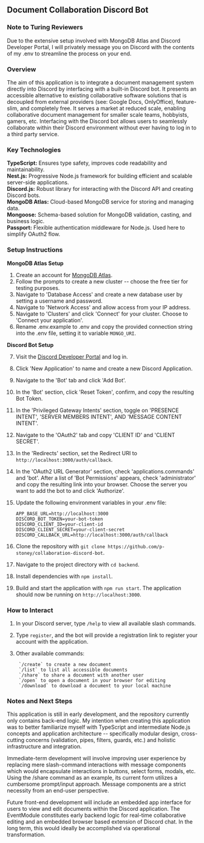 ## Document Collaboration Discord Bot

### Note to Turing Reviewers

Due to the extensive setup involved with MongoDB Atlas and Discord Developer Portal, I will privately message you on Discord with the contents of my .env to streamline the process on your end.

### Overview

The aim of this application is to integrate a document management system directly into Discord by interfacing with a built-in Discord bot. It presents an accessible alternative to existing collaborative software solutions that is decoupled from external providers (see: Google Docs, OnlyOffice), feature-slim, and completely free. It serves a market at reduced scale, enabling collaborative document management for smaller scale teams, hobbyists, gamers, etc. Interfacing with the Discord bot allows users to seamlessly collaborate within their Discord environment without ever having to log in to a third party service.

### Key Technologies

   **TypeScript:** Ensures type safety, improves code readability and maintainability.    
   **Nest.js:** Progressive Node.js framework for building efficient and scalable server-side applications.    
   **Discord.js:** Robust library for interacting with the Discord API and creating Discord bots.    
   **MongoDB Atlas:** Cloud-based MongoDB service for storing and managing data.    
   **Mongoose:** Schema-based solution for MongoDB validation, casting, and business logic.    
   **Passport:** Flexible authentication middleware for Node.js. Used here to simplify OAuth2 flow.    

### Setup Instructions

**MongoDB Atlas Setup**

1. Create an account for [MongoDB Atlas](https://www.mongodb.com/cloud/atlas).
2. Follow the prompts to create a new cluster -- choose the free tier for testing purposes.
3. Navigate to 'Database Access' and create a new database user by setting a username and password.
4. Navigate to 'Network Access' and allow access from your IP address.
5. Navigate to 'Clusters' and click 'Connect' for your cluster. Choose to 'Connect your application'.
6. Rename .env.example to .env and copy the provided connection string into the .env file, setting it to variable `MONGO_URI`.

**Discord Bot Setup**

7. Visit the [Discord Developer Portal](https://discord.com/developers/applications) and log in.
8. Click 'New Application' to name and create a new Discord Application.
9. Navigate to the 'Bot' tab and click 'Add Bot'.
10. In the 'Bot' section, click 'Reset Token', confirm, and copy the resulting Bot Token.
11. In the 'Privileged Gateway Intents' section, toggle on 'PRESENCE INTENT', 'SERVER MEMBERS INTENT', AND 'MESSAGE CONTENT INTENT'.
12. Navigate to the 'OAuth2' tab and copy 'CLIENT ID' and 'CLIENT SECRET'.
13. In the 'Redirects' section, set the Redirect URI to `http://localhost:3000/auth/callback`.
14. In the 'OAuth2 URL Generator' section, check 'applications.commands' and 'bot'. After a list of 'Bot Permissions' appears, check 'administrator' and copy the resulting link into your browser. Choose the server you want to add the bot to and click 'Authorize'.
15. Update the following environment variables in your .env file:


        APP_BASE_URL=http://localhost:3000
        DISCORD_BOT_TOKEN=your-bot-token  
        DISCORD_CLIENT_ID=your-client-id  
        DISCORD_CLIENT_SECRET=your-client-secret 
        DISCORD_CALLBACK_URL=http://localhost:3000/auth/callback

16. Clone the repository with `git clone https://github.com/p-stoney/collaboration-discord-bot`.
17. Navigate to the project directory with `cd backend`.
18. Install dependencies with `npm install`.
19. Build and start the application with `npm run start`. The application should now be running on `http://localhost:3000`.

### How to Interact

1. In your Discord server, type `/help` to view all available slash commands.
2. Type `register`, and the bot will provide a registration link to register your account with the application.
3. Other available commands:

        `/create` to create a new document
        `/list` to list all accessible documents
        `/share` to share a document with another user
        `/open` to open a document in your browser for editing
        `/download` to download a document to your local machine

### Notes and Next Steps

This application is still in early development, and the repository currently only contains back-end logic. My intention when creating this application was to better familiarize myself with TypeScript and intermediate Node.js concepts and application architecture -- specifically modular design, cross-cutting concerns (validation, pipes, filters, guards, etc.) and holistic infrastructure and integration.

Immediate-term development will involve improving user experience by replacing mere slash-command interactions with message components which would encapsulate interactions in buttons, select forms, modals, etc. Using the /share command as an example, its current form utilizes a cumbersome prompt/input approach. Message components are a strict necessity from an end-user perspective.

Future front-end development will include an embedded app interface for users to view and edit documents within the Discord application. The EventModule constitutes early backend logic for real-time collaborative editing and an embedded browser based extension of Discord chat. In the long term, this would ideally be accomplished via operational transformation.
